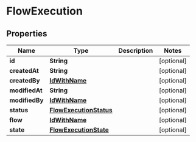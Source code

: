
# FlowExecution

## Properties
Name | Type | Description | Notes
------------ | ------------- | ------------- | -------------
**id** | **String** |  |  [optional]
**createdAt** | **String** |  |  [optional]
**createdBy** | [**IdWithName**](IdWithName.md) |  |  [optional]
**modifiedAt** | **String** |  |  [optional]
**modifiedBy** | [**IdWithName**](IdWithName.md) |  |  [optional]
**status** | [**FlowExecutionStatus**](FlowExecutionStatus.md) |  |  [optional]
**flow** | [**IdWithName**](IdWithName.md) |  |  [optional]
**state** | [**FlowExecutionState**](FlowExecutionState.md) |  |  [optional]



